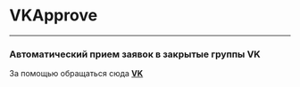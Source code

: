 # VKApprove
***
### Автоматический прием заявок в закрытые группы VK

За помощью обращаться сюда **[VK](vk.com/jav1x)**
